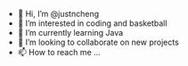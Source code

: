 - 👋 Hi, I’m @justncheng
- 👀 I’m interested in coding and basketball 
- 🌱 I’m currently learning Java 
- 💞️ I’m looking to collaborate on new projects
- 📫 How to reach me ...

<!---
justncheng/justncheng is a ✨ special ✨ repository because its `README.md` (this file) appears on your GitHub profile.
You can click the Preview link to take a look at your changes.
--->
